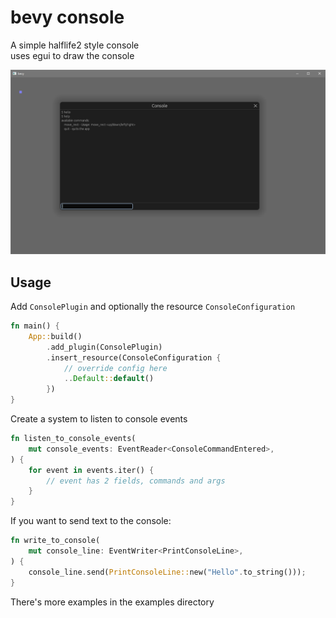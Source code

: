 # bevy console

A simple halflife2 style console  
uses egui to draw the console

![Example image](doc/simple_example.png)

## Usage
Add `ConsolePlugin` and optionally the resource `ConsoleConfiguration`
```rust
fn main() {
    App::build()
        .add_plugin(ConsolePlugin)
        .insert_resource(ConsoleConfiguration {
            // override config here
            ..Default::default()
        })
}
```
Create a system to listen to console events
```rust
fn listen_to_console_events(
    mut console_events: EventReader<ConsoleCommandEntered>,
) {
    for event in events.iter() {
        // event has 2 fields, commands and args
    }
}
```
If you want to send text to the console:
```rust
fn write_to_console(
    mut console_line: EventWriter<PrintConsoleLine>,
) {
    console_line.send(PrintConsoleLine::new("Hello".to_string()));
}
```
There's more examples in the examples directory
